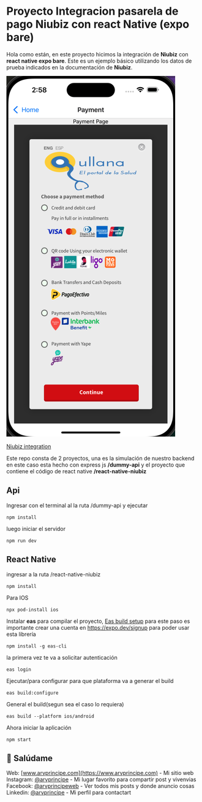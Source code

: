 # Proyecto Integracion pasarela de pago Niubiz con react Native (expo bare)

Hola como están, en este proyecto hicimos la integración de **Niubiz** con **react native expo bare**. Este es un ejemplo básico utilizando los datos de prueba indicados en la documentación de **Niubiz**.

![Preview niubiz integracion](/docs/preview.png)

[Niubiz integration](https://desarrolladores.niubiz.com.pe/docs/bot%C3%B3n-de-pago-1#popup2)

Este repo consta de 2 proyectos, una es la simulación de nuestro backend en este caso esta hecho con express js **/dummy-api** y el proyecto que contiene el código de react native **/react-native-niubiz**

## Api

Ingresar con el terminal al la ruta /dummy-api y ejecutar

    npm install

luego iniciar el servidor

    npm run dev

## React Native

ingresar a la ruta /react-native-niubiz

    npm install

Para IOS

    npx pod-install ios

Instalar **eas** para compilar el proyecto,
[Eas build setup](https://docs.expo.dev/build/setup/)
para este paso es importante crear una cuenta en https://expo.dev/signup para poder usar esta librería

    npm install -g eas-cli

la primera vez te va a solicitar autenticación

    eas login

Ejecutar/para configurar para que plataforma va a generar el build

    eas build:configure

General el build(segun sea el caso lo requiera)

    eas build --platform ios/android

Ahora iniciar la aplicación

    npm start

## 👋 Salúdame

Web: [www.arvprincipe.com](https://www.arvprincipe.com) - Mi sitio web<br>
Instagram: [@arvprincipe](https://www.instagram.com/arvprincipe/) - Mi lugar favorito para compartir post y vivenvias<br>
Facebook: [@arvprincipeweb](https://www.facebook.com/arvprincipeweb) - Ver todos mis posts y donde anuncio cosas<br>
Linkedin: [@arvprincipe](https://www.linkedin.com/in/arvprincipe/) - Mi perfil para contactart<br>
